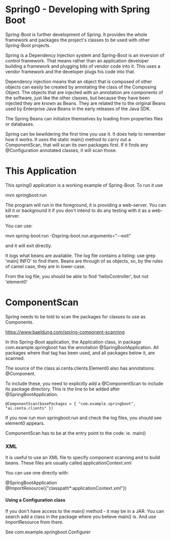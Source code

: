 # Spring0 - Developing with Spring Boot

Spring-Boot is further development of Spring. It provides the whole framework and packages
the project's classes to be used with other Spring-Boot projects.

Spring is a Dependency Injection system and Spring-Boot is an inversion of control
framework. That means rather than an application developer building a framework and
plugging bits of vendor code into it. This uses a vendor framework and the developer plugs
his code into that.

Dependency injection means that an object that is composed of other objects can easily be
created by annotating the class of the Composing Object. The objects that are injected with
an annotation are components of the software, just like the other classes, but because
they have been injected they are known as Beans. They are related the to the original
Beans used by Enterprise Java Beans in the early releases of the Java SDK.

The Spring Beans can initialize themselves by loading from properties files or databases.

Spring can be bewildering the first time you use it. It does help to remember how it
works. It uses the static main() method to carry out a ComponentScan, that will scan its
own packages first. If it finds any @Configuration annotated classes, it will scan those.

# This Application

This spring0 application is a working example of Spring-Boot. To run it use 

 mvn springboot:run
 
The program will run in the foreground, it is providing a web-server. You can kill it or
background it if you don't intend to do any testing with it as a web-server.

You can use: 

 mvn spring-boot:run -Dspring-boot.run.arguments="--exit" 
 
and it will exit directly.

It logs what beans are available. The log file contains a listing: use grep 'main] INFO'
to find them. Beans are through of as objects, so, by the rules of camel case, they
are in lower-case.

From the log file, you should be able to find 'helloController', but not 'element0'

# ComponentScan

Spring needs to be told to scan the packages for classes to use as Components.

https://www.baeldung.com/spring-component-scanning

In this Spring-Boot application, the Application class, in package com.example.springboot
has the annotation @SpringBootApplication. All packages where that tag has been used, and
all packages below it, are scanned.

The source of the class ai.centa.clients.Element0 also has annotations: @Component.

To include these, you need to explicitly add a @ComponentScan to include its package
directory. This is the line to be added after @SpringBootApplication.

    @ComponentScan(basePackages = { "com.example.springboot", "ai.centa.clients" })

If you now run mvn springboot:run and check the log files, you should see element0 
appears.

ComponentScan has to be at the entry point to the code: ie. main()

### XML 

It is useful to use an XML file to specify component scanning and to build beans.
These files are usually called applicationContext.xml

You can use one directly with: 

 @SpringBootApplication
 @ImportResource({"classpath*:applicationContext.xml"})
 
#### Using a Configuration class 
 
If you don't have access to the main() method - it may be in a JAR. You can search add a
class in the package where you believe main() is. And use ImportResource from there.

See com.example.springboot.Configurer 

